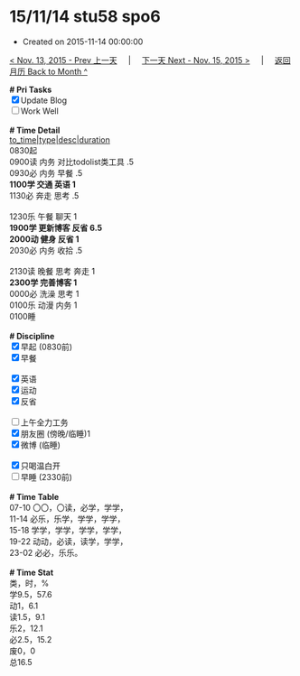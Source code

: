 # 15/11/14 stu58 spo6

- Created on 2015-11-14 00:00:00

[< Nov. 13, 2015 - Prev 上一天](/_archived/lifelogs/2015/11/d13.md) &nbsp; &nbsp; | &nbsp; &nbsp; [下一天 Next - Nov. 15, 2015 >](/_archived/lifelogs/2015/11/d15.md) &nbsp; &nbsp; |  &nbsp; &nbsp; [返回月历 Back to Month ^](/_archived/lifelogs/2015/11/index.md)
<br/><div><b># Pri Tasks</b></div><div><input checked="true" type="checkbox"/>Update Blog</div><div><input type="checkbox"/>Work Well</div><div><br/></div><div><b># Time Detail</b></div><div><u>to_time|type|desc|duration</u></div><div>0830起</div><div>0900读 内务 对比todolist类工具 .5</div><div>0930必 内务 早餐 .5</div><div><b>1100学 交通 英语 1</b></div><div>1130必 奔走 思考 .5</div><div><br/></div><div>1230乐 午餐 聊天 1</div><div><b>1900学 更新博客 反省 6.5</b></div><div><b>2000动 健身 反省 1</b></div><div>2030必 内务 收拾 .5</div><div><br/></div><div>2130读 晚餐 思考 奔走 1</div><div><b>2300学 完善博客 1</b></div><div>0000必 洗澡 思考 1</div><div>0100乐 动漫 内务 1</div><div>0100睡</div><div><br/></div><div><b># Discipline</b></div><div><input checked="true" type="checkbox"/>早起 (0830前)</div><div><input checked="true" type="checkbox"/>早餐</div><div><br/></div><div><input checked="true" type="checkbox"/>英语</div><div><input checked="true" type="checkbox"/>运动</div><div><input checked="true" type="checkbox"/>反省</div><div><br/></div><div><input type="checkbox"/>上午全力工务</div><div><input checked="true" type="checkbox"/>朋友圈 (傍晚/临睡)1</div><div><input checked="true" type="checkbox"/>微博 (临睡)</div><div><br/></div><div><input checked="true" type="checkbox"/>只喝温白开</div><div><input type="checkbox"/>早睡 (2330前)</div><div><br/></div><div><b># Time Table</b></div><div>07-10 〇〇，〇读，必学，学学，</div><div>11-14 必乐，乐学，学学，学学，</div><div>15-18 学学，学学，学学，学学，</div><div>19-22 动动，必读，读学，学学，</div><div>23-02 必必，乐乐。</div><div><br/></div><div><b># Time Stat</b></div><div>类，时，%</div><div>学9.5，57.6</div><div>动1，6.1</div><div>读1.5，9.1</div><div>乐2，12.1</div><div>必2.5，15.2</div><div>废0，0</div><div>总16.5</div>

